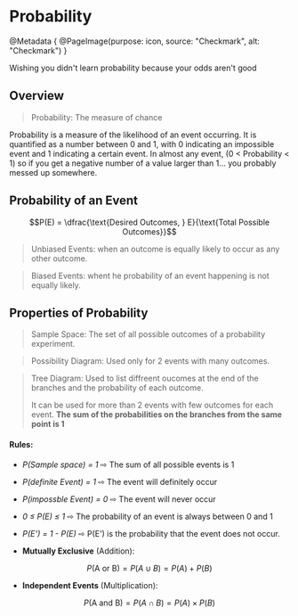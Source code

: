 # Probability
@Metadata {
    @PageImage(purpose: icon, source: "Checkmark", alt: "Checkmark")
}

Wishing you didn't learn probability because your odds aren't good

## Overview
> Probability: The measure of chance

Probability is a measure of the likelihood of an event occurring. 
It is quantified as a number between 0 and 1, with 0 indicating an impossible event and 1 indicating a certain event.
In almost any event, (0 < Probability < 1) so if you get a negative number of a value larger than 1... you probably messed up somewhere.

## Probability of an Event
```math
P(E) = \dfrac{\text{Desired Outcomes, } E}{\text{Total Possible Outcomes}}
```

> Unbiased Events: when an outcome is equally likely to occur as any other outcome.

> Biased Events: whent he probability of an event happening is not equally likely. 

## Properties of Probability

> Sample Space: The set of all possible outcomes of a probability experiment.

> Possibility Diagram: Used only for 2 events with many outcomes. 

> Tree Diagram: Used to list diffreent oucomes at the end of the branches and the probability of each outcome. 
> 
> It can be used for more than 2 events with few outcomes for each event. **The sum of the probabilities on the branches from the same point is 1**

#### Rules: 
- *P(Sample space) = 1*     ⇨ The sum of all possible events is 1
- *P(definite Event) = 1*   ⇨ The event will definitely occur
- *P(impossble Event) = 0*  ⇨ The event will never occur
- *0 ≤ P(E) ≤ 1*            ⇨ The probability of an event is always between 0 and 1
- *P(E') = 1 - P(E)*        ⇨ P(E') is the probability that the event does not occur. 

- **Mutually Exclusive** (Addition): 
```math
P(\text{A or B}) = P(A \cup B) = P(A) + P(B)
```
- **Independent Events** (Multiplication):
```math
P(\text{A and B}) = P(A \cap B) = P(A) \times P(B)
```

